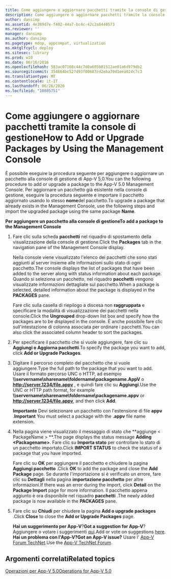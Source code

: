 ```yaml
---
title: Come aggiungere o aggiornare pacchetti tramite la console di gestione
description: Come aggiungere o aggiornare pacchetti tramite la console di gestione
author: dansimp
ms.assetid: 4e389d7e-f402-44a7-bc4c-42c2a8440573
ms.reviewer: ''
manager: dansimp
ms.author: dansimp
ms.pagetype: mdop, appcompat, virtualization
ms.mktglfcycl: deploy
ms.sitesec: library
ms.prod: w10
ms.date: 06/16/2016
ms.openlocfilehash: 583ac07168c44c7d0a605b81512ae01a6d979db2
ms.sourcegitcommit: 354664bc527d93f80687cd2eba70d1eea024c7c3
ms.translationtype: MT
ms.contentlocale: it-IT
ms.lasthandoff: 06/26/2020
ms.locfileid: "10805751"
---
```

# <span data-ttu-id="8abc0-103">Come aggiungere o aggiornare pacchetti tramite la console di gestione</span><span class="sxs-lookup"><span data-stu-id="8abc0-103">How to Add or Upgrade Packages by Using the Management Console</span></span>


<span data-ttu-id="8abc0-104">È possibile eseguire la procedura seguente per aggiungere o aggiornare un pacchetto alla console di gestione di App-V 5,0.</span><span class="sxs-lookup"><span data-stu-id="8abc0-104">You can the following procedure to add or upgrade a package to the App-V 5.0 Management Console.</span></span> <span data-ttu-id="8abc0-105">Per aggiornare un pacchetto già esistente nella console di gestione, eseguire la procedura seguente e importare il pacchetto aggiornato usando lo stesso **nome**del pacchetto.</span><span class="sxs-lookup"><span data-stu-id="8abc0-105">To upgrade a package that already exists in the Management Console, use the following steps and import the upgraded package using the same package **Name**.</span></span>

**<span data-ttu-id="8abc0-106">Per aggiungere un pacchetto alla console di gestione</span><span class="sxs-lookup"><span data-stu-id="8abc0-106">To add a package to the Management Console</span></span>**

1.  <span data-ttu-id="8abc0-107">Fare clic sulla scheda **pacchetti** nel riquadro di spostamento della visualizzazione della console di gestione.</span><span class="sxs-lookup"><span data-stu-id="8abc0-107">Click the **Packages** tab in the navigation pane of the Management Console display.</span></span>

    <span data-ttu-id="8abc0-108">Nella console viene visualizzato l'elenco dei pacchetti che sono stati aggiunti al server insieme alle informazioni sullo stato di ogni pacchetto.</span><span class="sxs-lookup"><span data-stu-id="8abc0-108">The console displays the list of packages that have been added to the server along with status information about each package.</span></span> <span data-ttu-id="8abc0-109">Quando si seleziona un pacchetto, nel riquadro **pacchetti** vengono visualizzate informazioni dettagliate sul pacchetto.</span><span class="sxs-lookup"><span data-stu-id="8abc0-109">When a package is selected, detailed information about the package is displayed in the **PACKAGES** pane.</span></span>

    <span data-ttu-id="8abc0-110">Fare clic sulla casella di riepilogo a discesa non **raggruppata** e specificare la modalità di visualizzazione dei pacchetti nella console.</span><span class="sxs-lookup"><span data-stu-id="8abc0-110">Click the **Ungrouped** drop-down list box and specify how the packages are to be displayed in the console.</span></span> <span data-ttu-id="8abc0-111">È anche possibile fare clic sull'intestazione di colonna associata per ordinare i pacchetti.</span><span class="sxs-lookup"><span data-stu-id="8abc0-111">You can also click the associated column header to sort the packages.</span></span>

2.  <span data-ttu-id="8abc0-112">Per specificare il pacchetto che si vuole aggiungere, fare clic su **Aggiungi o Aggiorna pacchetti**.</span><span class="sxs-lookup"><span data-stu-id="8abc0-112">To specify the package you want to add, click **Add or Upgrade Packages**.</span></span>

3.  <span data-ttu-id="8abc0-113">Digitare il percorso completo del pacchetto che si vuole aggiungere.</span><span class="sxs-lookup"><span data-stu-id="8abc0-113">Type the full path to the package that you want to add.</span></span> <span data-ttu-id="8abc0-114">Usare il formato percorso UNC o HTTP, ad esempio **\\\\servername\\sharename\\foldername\\packagename.AppV** o **http://server.1234/file.appv** , e quindi fare clic su **Aggiungi**.</span><span class="sxs-lookup"><span data-stu-id="8abc0-114">Use the UNC or HTTP path format, for example **\\\\servername\\sharename\\foldername\\packagename.appv** or **http://server.1234/file.appv**, and then click **Add**.</span></span>

    <span data-ttu-id="8abc0-115">**Importante**  Devi selezionare un pacchetto con l'estensione di file **appv** .</span><span class="sxs-lookup"><span data-stu-id="8abc0-115">**Important** You must select a package with the **.appv** file name extension.</span></span>

     

4.  <span data-ttu-id="8abc0-116">Nella pagina viene visualizzato il messaggio di stato che \*\*aggiunge &lt; PackageName &gt; \*\*.</span><span class="sxs-lookup"><span data-stu-id="8abc0-116">The page displays the status message **Adding &lt;Packagename&gt;**.</span></span> <span data-ttu-id="8abc0-117">Fare clic su **Importa stato** per controllare lo stato di un pacchetto importato.</span><span class="sxs-lookup"><span data-stu-id="8abc0-117">Click **IMPORT STATUS** to check the status of a package that you have imported.</span></span>

    <span data-ttu-id="8abc0-118">Fare clic su **OK** per aggiungere il pacchetto e chiudere la pagina **Aggiungi pacchetto** .</span><span class="sxs-lookup"><span data-stu-id="8abc0-118">Click **OK** to add the package and close the **Add Package** page.</span></span> <span data-ttu-id="8abc0-119">Se durante l'importazione si è verificato un errore, fare clic su **Dettagli** nella pagina **importazione pacchetto** per altre informazioni.</span><span class="sxs-lookup"><span data-stu-id="8abc0-119">If there was an error during the import, click **Detail** on the **Package Import** page for more information.</span></span> <span data-ttu-id="8abc0-120">Il pacchetto appena aggiunto è ora disponibile nel riquadro **pacchetti** .</span><span class="sxs-lookup"><span data-stu-id="8abc0-120">The newly added package is now available in the **PACKAGES** pane.</span></span>

5.  <span data-ttu-id="8abc0-121">Fare clic su **Chiudi** per chiudere la pagina **Add o upgrade packages** .</span><span class="sxs-lookup"><span data-stu-id="8abc0-121">Click **Close** to close the **Add or Upgrade Packages** page.</span></span>

    <span data-ttu-id="8abc0-122">**Hai un suggerimento per App-V**?</span><span class="sxs-lookup"><span data-stu-id="8abc0-122">**Got a suggestion for App-V**?</span></span> <span data-ttu-id="8abc0-123">Aggiungere o votare i suggerimenti [qui](http://appv.uservoice.com/forums/280448-microsoft-application-virtualization).</span><span class="sxs-lookup"><span data-stu-id="8abc0-123">Add or vote on suggestions [here](http://appv.uservoice.com/forums/280448-microsoft-application-virtualization).</span></span> **<span data-ttu-id="8abc0-124">Hai un problema con l'App-V?</span><span class="sxs-lookup"><span data-stu-id="8abc0-124">Got an App-V issue?</span></span>** <span data-ttu-id="8abc0-125">Usare l' [App-V Forum TechNet](https://social.technet.microsoft.com/Forums/home?forum=mdopappv).</span><span class="sxs-lookup"><span data-stu-id="8abc0-125">Use the [App-V TechNet Forum](https://social.technet.microsoft.com/Forums/home?forum=mdopappv).</span></span>

## <span data-ttu-id="8abc0-126">Argomenti correlati</span><span class="sxs-lookup"><span data-stu-id="8abc0-126">Related topics</span></span>


[<span data-ttu-id="8abc0-127">Operazioni per App-V 5.0</span><span class="sxs-lookup"><span data-stu-id="8abc0-127">Operations for App-V 5.0</span></span>](operations-for-app-v-50.md)

 

 





